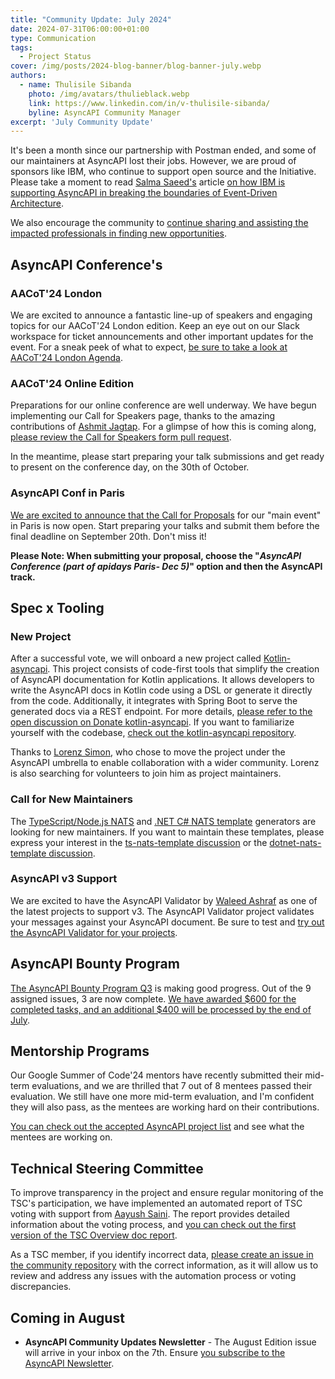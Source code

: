 ```yaml
---
title: "Community Update: July 2024"
date: 2024-07-31T06:00:00+01:00
type: Communication
tags:
  - Project Status
cover: /img/posts/2024-blog-banner/blog-banner-july.webp
authors:
  - name: Thulisile Sibanda
    photo: /img/avatars/thulieblack.webp
    link: https://www.linkedin.com/in/v-thulisile-sibanda/
    byline: AsyncAPI Community Manager
excerpt: 'July Community Update'
---
```

It's been a month since our partnership with Postman ended, and some of our maintainers at AsyncAPI lost their jobs. However, we are proud of sponsors like IBM, who continue to support open source and the Initiative. Please take a moment to read [Salma Saeed's](https://www.linkedin.com/in/s-saeed/) article [on how IBM is supporting AsyncAPI in breaking the boundaries of Event-Driven Architecture](https://www.ibm.com/blog/ibm-continues-to-support-opensource-asyncapi-in-breaking-the-boundaries-of-event-driven-architectures).

We also encourage the community to [continue sharing and assisting the impacted professionals in finding new opportunities](https://docs.google.com/spreadsheets/d/1LSL2Tt72h29S8UoxCHeBEuwWGhbnpJPEI6Psa5dLqkQ).


## AsyncAPI Conference's

### AACoT'24 London
We are excited to announce a fantastic line-up of speakers and engaging topics for our AACoT'24 London edition. Keep an eye out on our Slack workspace for ticket announcements and other important updates for the event. 
For a sneak peek of what to expect, [be sure to take a look at AACoT'24 London Agenda](https://conference.asyncapi.com/venue/london).

### AACoT'24 Online Edition
Preparations for our online conference are well underway. We have begun implementing our Call for Speakers page, thanks to the amazing contributions of [Ashmit Jagtap](https://github.com/ashmit-coder). For a glimpse of how this is coming along, [please review the Call for Speakers form pull request](https://github.com/asyncapi/conference-website/pull/348).

In the meantime, please start preparing your talk submissions and get ready to present on the conference day, on the 30th of October.

### AsyncAPI Conf in Paris
[We are excited to announce that the Call for Proposals](https://conference.asyncapi.com/venue/paris) for our "main event" in Paris is now open. Start preparing your talks and submit them before the final deadline on September 20th. Don't miss it!

**Please Note: When submitting your proposal, choose the "*AsyncAPI Conference (part of apidays Paris- Dec 5)*" option and then the AsyncAPI track.** 

## Spec x Tooling

### New Project

After a successful vote, we will onboard a new project called [Kotlin-asyncapi](https://github.com/OpenFolder/kotlin-asyncapi). This project consists of code-first tools that simplify the creation of AsyncAPI documentation for Kotlin applications. It allows developers to write the AsyncAPI docs in Kotlin code using a DSL or generate it directly from the code. Additionally, it integrates with Spring Boot to serve the generated docs via a REST endpoint.
For more details, [please refer to the open discussion on Donate kotlin-asyncapi](https://github.com/asyncapi/community/issues/1313). If you want to familiarize yourself with the codebase, [check out the kotlin-asyncapi repository](https://github.com/OpenFolder/kotlin-asyncapi).

Thanks to [Lorenz Simon](https://github.com/lorenzsimon), who chose to move the project under the AsyncAPI umbrella to enable collaboration with a wider community. Lorenz is also searching for volunteers to join him as project maintainers.

### Call for New Maintainers
The [TypeScript/Node.js NATS](https://github.com/asyncapi/ts-nats-template) and [.NET C# NATS template](https://github.com/asyncapi/dotnet-nats-template) generators are looking for new maintainers. If you want to maintain these templates, please express your interest in the [ts-nats-template discussion](https://github.com/asyncapi/ts-nats-template/issues/650) or the [dotnet-nats-template discussion](https://github.com/asyncapi/dotnet-nats-template/issues/651).

### AsyncAPI v3 Support
We are excited to have the AsyncAPI Validator by [Waleed Ashraf](https://github.com/WaleedAshraf) as one of the latest projects to support v3. The AsyncAPI Validator project validates your messages against your AsyncAPI document. Be sure to test and [try out the AsyncAPI Validator for your projects](https://github.com/WaleedAshraf/asyncapi-validator).

## AsyncAPI Bounty Program
[The AsyncAPI Bounty Program Q3](https://github.com/orgs/asyncapi/projects/36/?pane=info) is making good progress. Out of the 9 assigned issues, 3 are now complete. [We have awarded $600 for the completed tasks, and an additional $400 will be processed by the end of July](https://opencollective.com/asyncapi/expenses?searchTerm=bounty&collectiveSlug=asyncapi&period=2024-06-30T22%3A00%3A00.000Z%E2%86%92all).

## Mentorship Programs
Our Google Summer of Code'24 mentors have recently submitted their mid-term evaluations, and we are thrilled that 7 out of 8 mentees passed their evaluation. We still have one more mid-term evaluation, and I'm confident they will also pass, as the mentees are working hard on their contributions.

[You can check out the accepted AsyncAPI project list](https://summerofcode.withgoogle.com/programs/2024/organizations/asyncapi) and see what the mentees are working on.

## Technical Steering Committee
To improve transparency in the project and ensure regular monitoring of the TSC's participation, we have implemented an automated report of TSC voting with support from [Aayush Saini](https://github.com/AayushSaini101). The report provides detailed information about the voting process, and [you can check out the first version of the TSC Overview doc report](https://github.com/asyncapi/community/blob/master/TSC_VOTING_OVERVIEW.md).

As a TSC member, if you identify incorrect data, [please create an issue in the community repository](https://github.com/asyncapi/community/issues) with the correct information, as it will allow us to review and address any issues with the automation process or voting discrepancies.


## Coming in August
- **AsyncAPI Community Updates Newsletter** - The August Edition issue will arrive in your inbox on the 7th. Ensure [you subscribe to the AsyncAPI Newsletter](https://www.asyncapi.com/newsletter).
